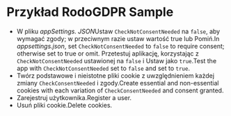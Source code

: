 # <a name="gdpr-sample"></a><span data-ttu-id="c094d-101">Przykład Rodo</span><span class="sxs-lookup"><span data-stu-id="c094d-101">GDPR Sample</span></span>

* <span data-ttu-id="c094d-102">W pliku *appSettings. JSON*Ustaw `CheckNotConsentNeeded` na `false`, aby wymagać zgody; w przeciwnym razie ustaw wartość true lub Pomiń.</span><span class="sxs-lookup"><span data-stu-id="c094d-102">In *appsettings.json*, set `CheckNotConsentNeeded` to `false` to require consent; otherwise set to true or omit.</span></span> <span data-ttu-id="c094d-103">Przetestuj aplikację, korzystając z `CheckNotConsentNeeded` ustawionej na `false` i Ustaw jako `true`.</span><span class="sxs-lookup"><span data-stu-id="c094d-103">Test the app with `CheckNotConsentNeeded` set to `false` and set to `true`.</span></span>
* <span data-ttu-id="c094d-104">Twórz podstawowe i nieistotne pliki cookie z uwzględnieniem każdej zmiany `CheckConsentNeeded` i zgody.</span><span class="sxs-lookup"><span data-stu-id="c094d-104">Create essential and non-essential cookies with each variation of `CheckConsentNeeded` and consent granted.</span></span>
* <span data-ttu-id="c094d-105">Zarejestruj użytkownika.</span><span class="sxs-lookup"><span data-stu-id="c094d-105">Register a user.</span></span>
* <span data-ttu-id="c094d-106">Usuń pliki cookie.</span><span class="sxs-lookup"><span data-stu-id="c094d-106">Delete cookies.</span></span>

